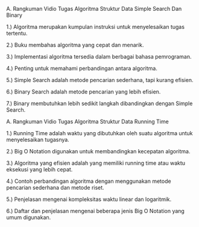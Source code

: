 A. Rangkuman Vidio Tugas Algoritma Struktur Data Simple Search Dan Binary


1.)  Algoritma merupakan kumpulan instruksi untuk menyelesaikan tugas tertentu.

2.)  Buku membahas algoritma yang cepat dan menarik.

3.)  Implementasi algoritma tersedia dalam berbagai bahasa pemrograman.

4.) Penting untuk memahami perbandingan antara algoritma.

5.)  Simple Search adalah metode pencarian sederhana, tapi kurang efisien.

6.) Binary Search adalah metode pencarian yang lebih efisien.

7.)  Binary membutuhkan lebih sedikit langkah dibandingkan dengan Simple Search.


A. Rangkuman Vidio Tugas Algoritma Struktur Data Running Time

1.)  Running Time adalah waktu yang dibutuhkan oleh suatu algoritma untuk menyelesaikan tugasnya.

2.)  Big O Notation digunakan untuk membandingkan kecepatan algoritma.

3.)  Algoritma yang efisien adalah yang memiliki running time atau waktu eksekusi yang lebih cepat.

4.) Contoh perbandingan algoritma dengan menggunakan metode pencarian sederhana dan metode riset.

5.) Penjelasan mengenai kompleksitas waktu linear dan logaritmik.

6.)  Daftar dan penjelasan mengenai beberapa jenis Big O Notation yang umum digunakan.
